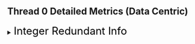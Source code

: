 ## Thread 0 Detailed Metrics (Data Centric)
<details><summary><font size="5" color="black">Integer Redundant Info</font></summary><blockquote>
<details><summary><font size="5" color="black">Static</font></summary><blockquote>
<details><summary><font size="3" color="black">[100%] Redundancy, with local redundancy xx% (xx Bytes / xx Bytes)</font></summary><blockquote><ul><li><font color="black">Fully Redundant Zero: xx% (xxx / xxx)</font></li><li><font color="black">Redmap:[0]... [AccessLen]</font></li></ul><details><summary><font color="black">CCT Info:</font></summary><blockquote></blockquote></details>
</blockquote></details>
<details><summary><font size="5" color="black">Static</font></summary><blockquote>
<details><summary><font size="3" color="black">[100%] Redundancy, with local redundancy xx% (xx Bytes / xx Bytes)</font></summary><blockquote><ul><li><font color="black">Fully Redundant Zero: xx% (xxx / xxx)</font></li><li><font color="black">Redmap:[0]... [AccessLen]</font></li></ul><details><summary><font color="black">CCT Info:</font></summary><blockquote></blockquote></details>
</blockquote></details>
</blockquote></details>
